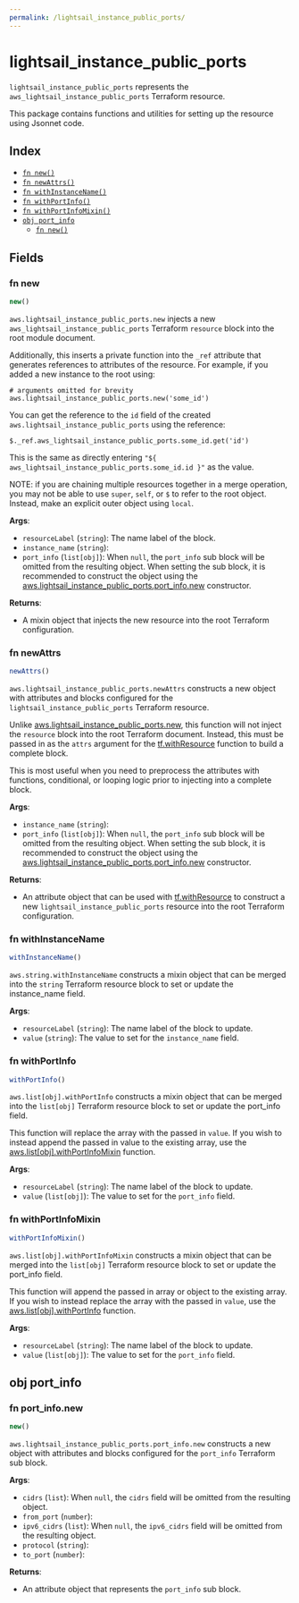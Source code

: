 ```yaml
---
permalink: /lightsail_instance_public_ports/
---
```


# lightsail_instance_public_ports

`lightsail_instance_public_ports` represents the `aws_lightsail_instance_public_ports` Terraform resource.



This package contains functions and utilities for setting up the resource using Jsonnet code.


## Index

* [`fn new()`](#fn-new)
* [`fn newAttrs()`](#fn-newattrs)
* [`fn withInstanceName()`](#fn-withinstancename)
* [`fn withPortInfo()`](#fn-withportinfo)
* [`fn withPortInfoMixin()`](#fn-withportinfomixin)
* [`obj port_info`](#obj-port_info)
  * [`fn new()`](#fn-port_infonew)

## Fields

### fn new

```ts
new()
```


`aws.lightsail_instance_public_ports.new` injects a new `aws_lightsail_instance_public_ports` Terraform `resource`
block into the root module document.

Additionally, this inserts a private function into the `_ref` attribute that generates references to attributes of the
resource. For example, if you added a new instance to the root using:

    # arguments omitted for brevity
    aws.lightsail_instance_public_ports.new('some_id')

You can get the reference to the `id` field of the created `aws.lightsail_instance_public_ports` using the reference:

    $._ref.aws_lightsail_instance_public_ports.some_id.get('id')

This is the same as directly entering `"${ aws_lightsail_instance_public_ports.some_id.id }"` as the value.

NOTE: if you are chaining multiple resources together in a merge operation, you may not be able to use `super`, `self`,
or `$` to refer to the root object. Instead, make an explicit outer object using `local`.

**Args**:
  - `resourceLabel` (`string`): The name label of the block.
  - `instance_name` (`string`): 
  - `port_info` (`list[obj]`):  When `null`, the `port_info` sub block will be omitted from the resulting object. When setting the sub block, it is recommended to construct the object using the [aws.lightsail_instance_public_ports.port_info.new](#fn-port_infonew) constructor.

**Returns**:
- A mixin object that injects the new resource into the root Terraform configuration.


### fn newAttrs

```ts
newAttrs()
```


`aws.lightsail_instance_public_ports.newAttrs` constructs a new object with attributes and blocks configured for the `lightsail_instance_public_ports`
Terraform resource.

Unlike [aws.lightsail_instance_public_ports.new](#fn-new), this function will not inject the `resource`
block into the root Terraform document. Instead, this must be passed in as the `attrs` argument for the
[tf.withResource](https://github.com/tf-libsonnet/core/tree/main/docs#fn-withresource) function to build a complete block.

This is most useful when you need to preprocess the attributes with functions, conditional, or looping logic prior to
injecting into a complete block.

**Args**:
  - `instance_name` (`string`): 
  - `port_info` (`list[obj]`):  When `null`, the `port_info` sub block will be omitted from the resulting object. When setting the sub block, it is recommended to construct the object using the [aws.lightsail_instance_public_ports.port_info.new](#fn-port_infonew) constructor.

**Returns**:
  - An attribute object that can be used with [tf.withResource](https://github.com/tf-libsonnet/core/tree/main/docs#fn-withresource) to construct a new `lightsail_instance_public_ports` resource into the root Terraform configuration.


### fn withInstanceName

```ts
withInstanceName()
```

`aws.string.withInstanceName` constructs a mixin object that can be merged into the `string`
Terraform resource block to set or update the instance_name field.



**Args**:
  - `resourceLabel` (`string`): The name label of the block to update.
  - `value` (`string`): The value to set for the `instance_name` field.


### fn withPortInfo

```ts
withPortInfo()
```

`aws.list[obj].withPortInfo` constructs a mixin object that can be merged into the `list[obj]`
Terraform resource block to set or update the port_info field.

This function will replace the array with the passed in `value`. If you wish to instead append the
passed in value to the existing array, use the [aws.list[obj].withPortInfoMixin](TODO) function.


**Args**:
  - `resourceLabel` (`string`): The name label of the block to update.
  - `value` (`list[obj]`): The value to set for the `port_info` field.


### fn withPortInfoMixin

```ts
withPortInfoMixin()
```

`aws.list[obj].withPortInfoMixin` constructs a mixin object that can be merged into the `list[obj]`
Terraform resource block to set or update the port_info field.

This function will append the passed in array or object to the existing array. If you wish
to instead replace the array with the passed in `value`, use the [aws.list[obj].withPortInfo](TODO)
function.


**Args**:
  - `resourceLabel` (`string`): The name label of the block to update.
  - `value` (`list[obj]`): The value to set for the `port_info` field.


## obj port_info



### fn port_info.new

```ts
new()
```


`aws.lightsail_instance_public_ports.port_info.new` constructs a new object with attributes and blocks configured for the `port_info`
Terraform sub block.



**Args**:
  - `cidrs` (`list`):  When `null`, the `cidrs` field will be omitted from the resulting object.
  - `from_port` (`number`): 
  - `ipv6_cidrs` (`list`):  When `null`, the `ipv6_cidrs` field will be omitted from the resulting object.
  - `protocol` (`string`): 
  - `to_port` (`number`): 

**Returns**:
  - An attribute object that represents the `port_info` sub block.
